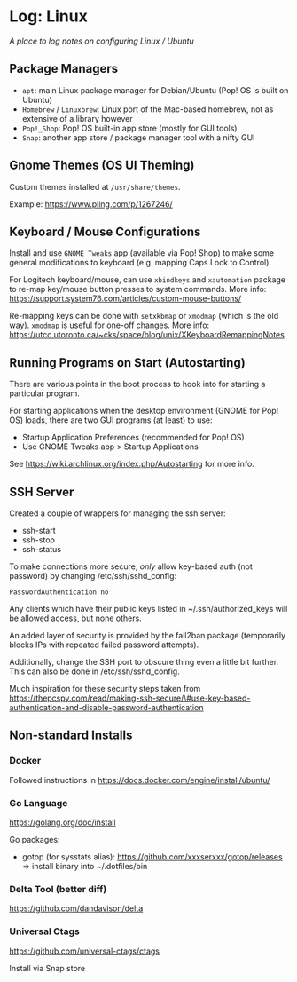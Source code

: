 # Log: Linux

_A place to log notes on configuring Linux / Ubuntu_

## Package Managers

- `apt`: main Linux package manager for Debian/Ubuntu (Pop! OS is built on Ubuntu)
- `Homebrew` / `Linuxbrew`: Linux port of the Mac-based homebrew, not as extensive of a library however
- `Pop!_Shop`: Pop! OS built-in app store (mostly for GUI tools)
- `Snap`: another app store / package manager tool with a nifty GUI

## Gnome Themes (OS UI Theming)

Custom themes installed at `/usr/share/themes`.

Example: https://www.pling.com/p/1267246/

## Keyboard / Mouse Configurations

Install and use `GNOME Tweaks` app (available via Pop! Shop) to make some general modifications to keyboard (e.g. mapping Caps Lock to Control).

For Logitech keyboard/mouse, can use `xbindkeys` and `xautomation` package to re-map key/mouse button presses to system commands. More info: https://support.system76.com/articles/custom-mouse-buttons/

Re-mapping keys can be done with `setxkbmap` or `xmodmap` (which is the old way). `xmodmap` is useful for one-off changes. More info: https://utcc.utoronto.ca/~cks/space/blog/unix/XKeyboardRemappingNotes

## Running Programs on Start (Autostarting)

There are various points in the boot process to hook into for starting a particular program.

For starting applications when the desktop environment (GNOME for Pop! OS) loads, there are two GUI programs (at least) to use:
- Startup Application Preferences (recommended for Pop! OS)
- Use GNOME Tweaks app > Startup Applications

See  https://wiki.archlinux.org/index.php/Autostarting for more info.

## SSH Server

Created a couple of wrappers for managing the ssh server:

- ssh-start
- ssh-stop
- ssh-status

To make connections more secure, _only_ allow key-based auth (not password) by changing /etc/ssh/sshd_config:

```
PasswordAuthentication no
```

Any clients which have their public keys listed in ~/.ssh/authorized_keys will be allowed access, but none others.

An added layer of security is provided by the fail2ban package (temporarily blocks IPs with repeated failed password attempts).

Additionally, change the SSH port to obscure thing even a little bit further. This can also be done in /etc/ssh/sshd_config.

Much inspiration for these security steps taken from https://thepcspy.com/read/making-ssh-secure/\#use-key-based-authentication-and-disable-password-authentication

## Non-standard Installs

### Docker

Followed instructions in https://docs.docker.com/engine/install/ubuntu/

### Go Language

https://golang.org/doc/install

Go packages:

- gotop (for sysstats alias): https://github.com/xxxserxxx/gotop/releases => install binary into ~/.dotfiles/bin

### Delta Tool (better diff)

https://github.com/dandavison/delta

### Universal Ctags

https://github.com/universal-ctags/ctags

Install via Snap store
